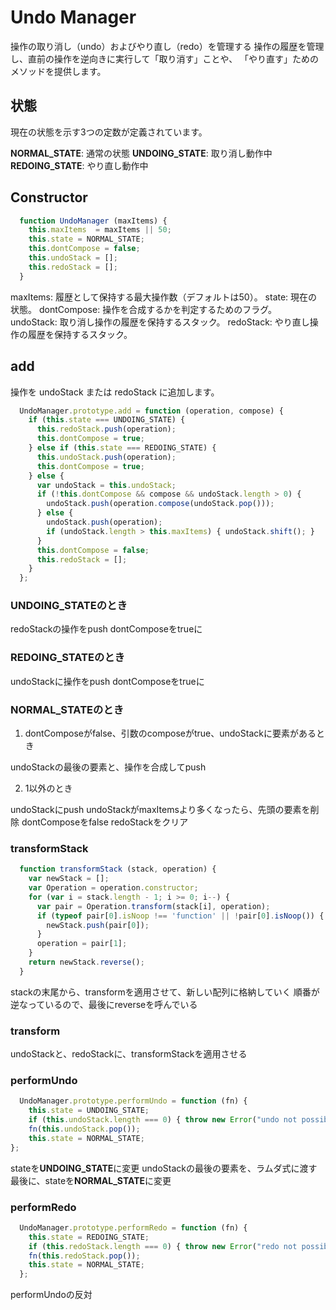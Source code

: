 # Undo Manager
操作の取り消し（undo）およびやり直し（redo）を管理する
操作の履歴を管理し、直前の操作を逆向きに実行して「取り消す」ことや、
「やり直す」ためのメソッドを提供します。

## 状態
現在の状態を示す3つの定数が定義されています。

**NORMAL_STATE**: 通常の状態
**UNDOING_STATE**: 取り消し動作中
**REDOING_STATE**: やり直し動作中

## Constructor

```javascript
  function UndoManager (maxItems) {
    this.maxItems  = maxItems || 50;
    this.state = NORMAL_STATE;
    this.dontCompose = false;
    this.undoStack = [];
    this.redoStack = [];
  }
```
maxItems: 履歴として保持する最大操作数（デフォルトは50）。
state: 現在の状態。
dontCompose: 操作を合成するかを判定するためのフラグ。
undoStack: 取り消し操作の履歴を保持するスタック。
redoStack: やり直し操作の履歴を保持するスタック。

## add

操作を undoStack または redoStack に追加します。

```javascript
  UndoManager.prototype.add = function (operation, compose) {
    if (this.state === UNDOING_STATE) {
      this.redoStack.push(operation);
      this.dontCompose = true;
    } else if (this.state === REDOING_STATE) {
      this.undoStack.push(operation);
      this.dontCompose = true;
    } else {
      var undoStack = this.undoStack;
      if (!this.dontCompose && compose && undoStack.length > 0) {
        undoStack.push(operation.compose(undoStack.pop()));
      } else {
        undoStack.push(operation);
        if (undoStack.length > this.maxItems) { undoStack.shift(); }
      }
      this.dontCompose = false;
      this.redoStack = [];
    }
  };
```

### UNDOING_STATEのとき
redoStackの操作をpush
dontComposeをtrueに

### REDOING_STATEのとき
undoStackに操作をpush
dontComposeをtrueに

### NORMAL_STATEのとき
1. dontComposeがfalse、引数のcomposeがtrue、undoStackに要素があるとき

undoStackの最後の要素と、操作を合成してpush

2. 1以外のとき

undoStackにpush
undoStackがmaxItemsより多くなったら、先頭の要素を削除
dontComposeをfalse
redoStackをクリア

### transformStack
```javascript
  function transformStack (stack, operation) {
    var newStack = [];
    var Operation = operation.constructor;
    for (var i = stack.length - 1; i >= 0; i--) {
      var pair = Operation.transform(stack[i], operation);
      if (typeof pair[0].isNoop !== 'function' || !pair[0].isNoop()) {
        newStack.push(pair[0]);
      }
      operation = pair[1];
    }
    return newStack.reverse();
  }
```

stackの末尾から、transformを適用させて、新しい配列に格納していく
順番が逆なっているので、最後にreverseを呼んでいる

### transform

undoStackと、redoStackに、transformStackを適用させる


### performUndo
```javascript
  UndoManager.prototype.performUndo = function (fn) {
    this.state = UNDOING_STATE;
    if (this.undoStack.length === 0) { throw new Error("undo not possible"); }
    fn(this.undoStack.pop());
    this.state = NORMAL_STATE;
};
```
stateを**UNDOING_STATE**に変更
undoStackの最後の要素を、ラムダ式に渡す
最後に、stateを**NORMAL_STATE**に変更


### performRedo
```javascript
  UndoManager.prototype.performRedo = function (fn) {
    this.state = REDOING_STATE;
    if (this.redoStack.length === 0) { throw new Error("redo not possible"); }
    fn(this.redoStack.pop());
    this.state = NORMAL_STATE;
  };
```
performUndoの反対


